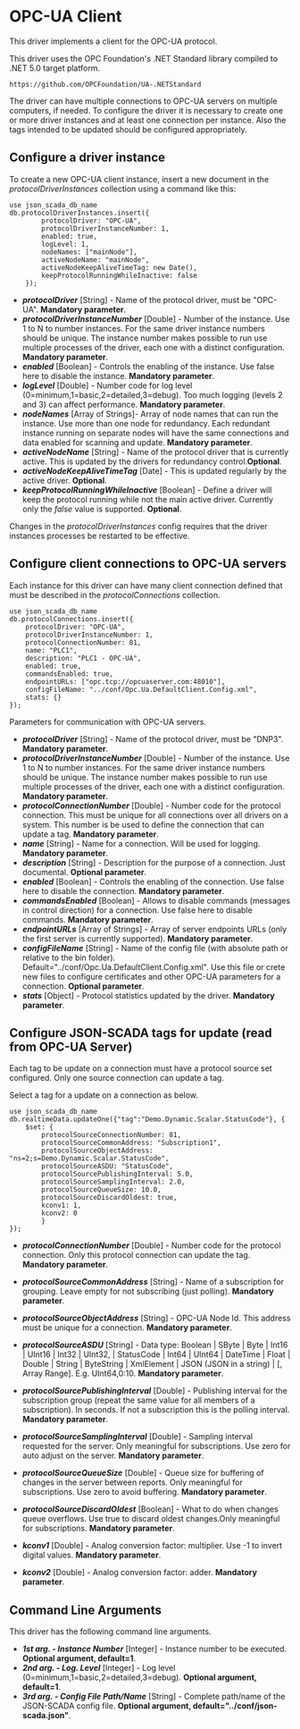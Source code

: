 # OPC-UA Client

This driver implements a client for the OPC-UA protocol.

This driver uses the OPC Foundation's .NET Standard library compiled to .NET 5.0 target platform.

    https://github.com/OPCFoundation/UA-.NETStandard

The driver can have multiple connections to OPC-UA servers on multiple computers, if needed.
To configure the driver it is necessary to create one or more driver instances and at least one connection per instance. Also the tags intended to be updated should be configured appropriately.

##  Configure a driver instance

To create a new OPC-UA client instance, insert a new document in the _protocolDriverInstances_ collection using a command like this:

    use json_scada_db_name
    db.protocolDriverInstances.insert({
            protocolDriver: "OPC-UA",
            protocolDriverInstanceNumber: 1,
            enabled: true,
            logLevel: 1,
            nodeNames: ["mainNode"], 
            activeNodeName: "mainNode",
            activeNodeKeepAliveTimeTag: new Date(),
            keepProtocolRunningWhileInactive: false
        });

* _**protocolDriver**_ [String] - Name of the protocol driver, must be "OPC-UA". **Mandatory parameter**.
* _**protocolDriverInstanceNumber**_ [Double] - Number of the instance. Use 1 to N to number instances. For the same driver instance numbers should be unique. The instance number makes possible to run use multiple processes of the driver, each one with a distinct configuration. **Mandatory parameter**.
* _**enabled**_ [Boolean] - Controls the enabling of the instance. Use false here to disable the instance. **Mandatory parameter**.
* _**logLevel**_ [Double] - Number code for log level (0=minimum,1=basic,2=detailed,3=debug). Too much logging (levels 2 and 3) can affect performance. **Mandatory parameter**.
* _**nodeNames**_ [Array of Strings]- Array of node names that can run the instance. Use more than one node for redundancy. Each redundant instance running on separate nodes will have the same connections and data enabled for scanning and update. **Mandatory parameter**.
* _**activeNodeName**_ [String] - Name of the protocol driver that is currently active. This is updated by the drivers for redundancy control.**Optional**.
* _**activeNodeKeepAliveTimeTag**_ [Date] - This is updated regularly  by the active driver. **Optional**.
* _**keepProtocolRunningWhileInactive**_ [Boolean] - Define a driver will keep the protocol running while not the main active driver. Currently only the _false_ value is supported. **Optional**.

Changes in the _protocolDriverInstances_ config requires that the driver instances processes be restarted to be effective.

## Configure client connections to OPC-UA servers

Each instance for this driver can have many client connection defined that must be described in the _protocolConnections_ collection.

    use json_scada_db_name
    db.protocolConnections.insert({
        protocolDriver: "OPC-UA",
        protocolDriverInstanceNumber: 1,
        protocolConnectionNumber: 81,
        name: "PLC1",
        description: "PLC1 - OPC-UA",
        enabled: true,
        commandsEnabled: true,
        endpointURLs: ["opc.tcp://opcuaserver.com:48010"],
        configFileName: "../conf/Opc.Ua.DefaultClient.Config.xml",
        stats: {}
    });

Parameters for communication with OPC-UA servers.
* _**protocolDriver**_ [String] - Name of the protocol driver, must be  "DNP3". **Mandatory parameter**.
* _**protocolDriverInstanceNumber**_ [Double] - Number of the instance. Use 1 to N to number instances. For the same driver instance numbers should be unique. The instance number makes possible to run use multiple processes of the driver, each one with a distinct configuration. **Mandatory parameter**.
* _**protocolConnectionNumber**_ [Double] - Number code for the protocol connection. This must be unique for all connections over all drivers on a system. This number is be used to define the connection that can update a tag. **Mandatory parameter**.
* _**name**_ [String] - Name for a connection. Will be used for logging. **Mandatory parameter**.
* _**description**_ [String] - Description for the purpose of a connection. Just documental. **Optional parameter**.
* _**enabled**_ [Boolean] - Controls the enabling of the connection. Use false here to disable the connection. **Mandatory parameter**.
* _**commandsEnabled**_ [Boolean] - Allows to disable commands (messages in control direction) for a connection. Use false here to disable commands. **Mandatory parameter**.
* _**endpointURLs**_ [Array of Strings] - Array of server endpoints URLs (only the first server is currently supported). **Mandatory parameter**.
* _**configFileName**_ [String] - Name of the config file (with absolute path or relative to the bin folder). Default="../conf/Opc.Ua.DefaultClient.Config.xml". Use this file or crete new files to configure certificates and other OPC-UA parameters for a connection. **Optional parameter**.
* _**stats**_ [Object] - Protocol statistics updated by the driver. **Mandatory parameter**.

## Configure JSON-SCADA tags for update (read from OPC-UA Server)

Each tag to be update on a connection must have a protocol source set configured. Only one source connection can update a tag.

Select a tag for a update on a connection as below.

    use json_scada_db_name
    db.realtimeData.updateOne({"tag":"Demo.Dynamic.Scalar.StatusCode"}, {
        $set: {
            protocolSourceConnectionNumber: 81,
            protocolSourceCommonAddress: "Subscription1",
            protocolSourceObjectAddress: "ns=2;s=Demo.Dynamic.Scalar.StatusCode",
            protocolSourceASDU: "StatusCode", 
            protocolSourcePublishingInterval: 5.0,
            protocolSourceSamplingInterval: 2.0,
            protocolSourceQueueSize: 10.0,
            protocolSourceDiscardOldest: true,
            kconv1: 1,
            kconv2: 0
            }
    });

* _**protocolConnectionNumber**_ [Double] - Number code for the protocol connection. Only this protocol connection can update the tag. **Mandatory parameter**.
* _**protocolSourceCommonAddress**_ [String] - Name of a subscription for grouping. Leave empty for not subscribing (just polling). **Mandatory parameter**.
* _**protocolSourceObjectAddress**_ [String] - OPC-UA Node Id. This address must be unique for a connection. **Mandatory parameter**.
* _**protocolSourceASDU**_ [String] - Data type: Boolean | SByte | Byte | Int16 | UInt16 | Int32 | UInt32, | StatusCode | Int64 | UInt64 | DateTime | Float | Double | String | ByteString | XmlElement | JSON (JSON in a string) | [, Array Range]. E.g. UInt64,0:10. **Mandatory parameter**.

* _**protocolSourcePublishingInterval**_ [Double] - Publishing interval for the subscription group (repeat the same value for all members of a subscription). In seconds. If not a subscription this is the polling interval. **Mandatory parameter**.
* _**protocolSourceSamplingInterval**_ [Double] - Sampling interval requested for the server. Only meaningful for subscriptions. Use zero for auto adjust on the server. **Mandatory parameter**.
* _**protocolSourceQueueSize**_ [Double] - Queue size for buffering of changes in the server between reports. Only meaningful for subscriptions. Use zero to avoid buffering. **Mandatory parameter**.
* _**protocolSourceDiscardOldest**_ [Boolean] - What to do when changes queue overflows. Use true to discard oldest changes.Only meaningful for subscriptions. **Mandatory parameter**.

* _**kconv1**_ [Double] - Analog conversion factor: multiplier. Use -1 to invert digital values. **Mandatory parameter**.
* _**kconv2**_ [Double] - Analog conversion factor: adder. **Mandatory parameter**.

## Command Line Arguments

This driver has the following command line arguments.

* _**1st arg. - Instance Number**_ [Integer] - Instance number to be executed. **Optional argument, default=1**.
* _**2nd arg. - Log. Level**_ [Integer] - Log level (0=minimum,1=basic,2=detailed,3=debug). **Optional argument, default=1**.
* _**3rd arg. - Config File Path/Name**_ [String] - Complete path/name of the JSON-SCADA config file. **Optional argument, default="../conf/json-scada.json"**.
